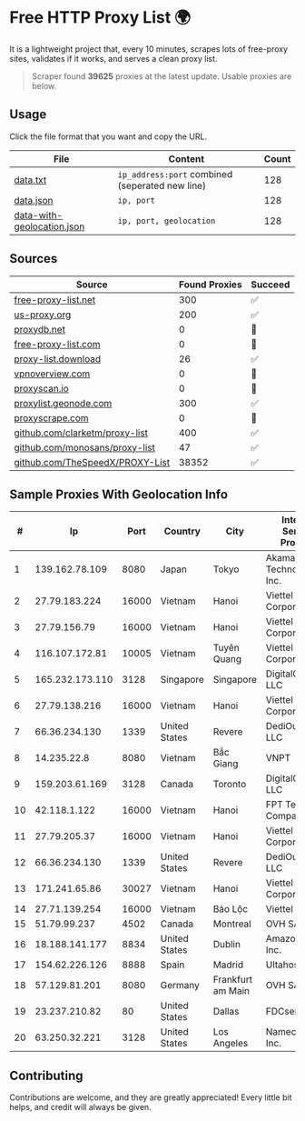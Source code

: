 
# Free HTTP Proxy List 🌍

It is a lightweight project that, every 10 minutes, scrapes lots of free-proxy sites, validates if it works, and serves a clean proxy list.


> Scraper found **39625** proxies at the latest update. Usable proxies are below.

## Usage

Click the file format that you want and copy the URL.


|File|Content|Count|
|----|-------|-----|
|[data.txt](https://raw.githubusercontent.com/themiralay/Proxy-List-World/master/data.txt)|`ip_address:port` combined (seperated new line)|128|
|[data.json](https://raw.githubusercontent.com/themiralay/Proxy-List-World/master/data.json)|`ip, port`|128|
|[data-with-geolocation.json](https://raw.githubusercontent.com/themiralay/Proxy-List-World/master/data-with-geolocation.json)|`ip, port, geolocation`|128|

## Sources

|Source|Found Proxies|Succeed|
|------|-------------|-------|
|[free-proxy-list.net](https://free-proxy-list.net)|300|✅|
|[us-proxy.org](https://www.us-proxy.org)|200|✅|
|[proxydb.net](http://proxydb.net)|0|🚫|
|[free-proxy-list.com](https://free-proxy-list.com/?page=&port=&type%5B%5D=http&type%5B%5D=https&up_time=0&search=Search)|0|🚫|
|[proxy-list.download](https://www.proxy-list.download/HTTP)|26|✅|
|[vpnoverview.com](https://vpnoverview.com/privacy/anonymous-browsing/free-proxy-servers)|0|🚫|
|[proxyscan.io](https://www.proxyscan.io)|0|🚫|
|[proxylist.geonode.com](https://proxylist.geonode.com/api/proxy-list?limit=300&page=1&sort_by=lastChecked&sort_type=desc&protocols=http,https)|300|✅|
|[proxyscrape.com](https://api.proxyscrape.com/v2/?request=displayproxies&protocol=http&timeout=10000&country=all&ssl=all&anonymity=all)|0|🚫|
|[github.com/clarketm/proxy-list](https://raw.githubusercontent.com/clarketm/proxy-list/master/proxy-list-raw.txt)|400|✅|
|[github.com/monosans/proxy-list](https://raw.githubusercontent.com/monosans/proxy-list/main/proxies/http.txt)|47|✅|
|[github.com/TheSpeedX/PROXY-List](https://raw.githubusercontent.com/TheSpeedX/PROXY-List/master/http.txt)|38352|✅|


## Sample Proxies With Geolocation Info

|#|Ip|Port|Country|City|Internet Service Provider|
|-|--|----|-------|----|-------------------------|
|1|139.162.78.109|8080|Japan|Tokyo|Akamai Technologies, Inc.|
|2|27.79.183.224|16000|Vietnam|Hanoi|Viettel Corporation|
|3|27.79.156.79|16000|Vietnam|Hanoi|Viettel Corporation|
|4|116.107.172.81|10005|Vietnam|Tuyên Quang|Viettel Corporation|
|5|165.232.173.110|3128|Singapore|Singapore|DigitalOcean, LLC|
|6|27.79.138.216|16000|Vietnam|Hanoi|Viettel Corporation|
|7|66.36.234.130|1339|United States|Revere|DediOutlet, LLC|
|8|14.235.22.8|8080|Vietnam|Bắc Giang|VNPT|
|9|159.203.61.169|3128|Canada|Toronto|DigitalOcean, LLC|
|10|42.118.1.122|16000|Vietnam|Hanoi|FPT Telecom Company|
|11|27.79.205.37|16000|Vietnam|Hanoi|Viettel Corporation|
|12|66.36.234.130|1339|United States|Revere|DediOutlet, LLC|
|13|171.241.65.86|30027|Vietnam|Hanoi|Viettel Corporation|
|14|27.71.139.254|16000|Vietnam|Bảo Lộc|Viettel Group|
|15|51.79.99.237|4502|Canada|Montreal|OVH SAS|
|16|18.188.141.177|8834|United States|Dublin|Amazon.com, Inc.|
|17|154.62.226.126|8888|Spain|Madrid|Ultahost, Inc.|
|18|57.129.81.201|8080|Germany|Frankfurt am Main|OVH SAS|
|19|23.237.210.82|80|United States|Dallas|FDCservers.net|
|20|63.250.32.221|3128|United States|Los Angeles|Namecheap, Inc.|



## Contributing

Contributions are welcome, and they are greatly appreciated! Every
little bit helps, and credit will always be given.

